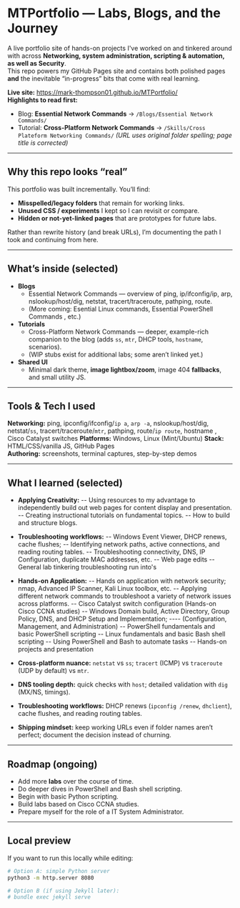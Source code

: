 # MTPortfolio — Labs, Blogs, and the Journey

A live portfolio site of hands-on projects I've worked on and tinkered around with across **Networking, system administration, scripting & automation, as well as Security**.  
This repo powers my GitHub Pages site and contains both polished pages **and** the inevitable “in-progress” bits that come with real learning.

**Live site:** https://mark-thompson01.github.io/MTPortfolio/  
**Highlights to read first:**  
- Blog: **Essential Network Commands** → `/Blogs/Essential Network Commands/`  
- Tutorial: **Cross-Platform Network Commands** → `/Skills/Cross Plateform Networking Commands/` _(URL uses original folder spelling; page title is corrected)_

---

## Why this repo looks “real”
This portfolio was built incrementally. You’ll find:
- **Misspelled/legacy folders** that remain for working links.
- **Unused CSS / experiments** I kept so I can revisit or compare.
- **Hidden or not-yet-linked pages** that are prototypes for future labs.

Rather than rewrite history (and break URLs), I’m documenting the path I took and continuing from here.

---

## What’s inside (selected)
- **Blogs**
  - Essential Network Commands — overview of ping, ip/ifconfig/ip, arp, nslookup/host/dig, netstat, tracert/traceroute, pathping, route.
  - (More coming: Esential Linux commands, Essential PowerShell Commands , etc.)
- **Tutorials**
  - Cross-Platform Network Commands — deeper, example-rich companion to the blog (adds `ss`, `mtr`, DHCP tools, `hostname`, scenarios).
  - (WIP stubs exist for additional labs; some aren’t linked yet.)
- **Shared UI**
  - Minimal dark theme, **image lightbox/zoom**, image 404 **fallbacks**, and small utility JS.

---

## Tools & Tech I used
**Networking:** ping, ipconfig/ifconfig/`ip a`, `arp -a`, nslookup/host/dig, netstat/`ss`, tracert/traceroute/`mtr`, pathping, route/`ip route`, hostname  , Cisco Catalyst switches
**Platforms:** Windows, Linux (Mint/Ubuntu)
**Stack:** HTML/CSS/vanilla JS, GitHub Pages  
**Authoring:** screenshots, terminal captures, step-by-step demos

---

## What I learned (selected)
- **Applying Creativity:**
-- Using resources to my advantage to independently build out web pages for content display and presentation.
-- Creating instructional tutorials on fundamental topics.
-- How to build and structure blogs.

- **Troubleshooting workflows:**
-- Windows Event Viewer, DHCP renews, cache flushes;
-- Identifying network paths, active connections, and reading routing tables.
-- Troubleshooting connectivity, DNS, IP Configuration, duplicate MAC addresses, etc.
-- Web page edits
-- General lab tinkering troubleshooting run into's

- **Hands-on Application:**
-- Hands on application with network security; nmap, Advanced IP Scanner, Kali Linux toolbox, etc.
-- Applying different network commands to troubleshoot a variety of network issues across platforms.
-- Cisco Catalyst switch configuration (Hands-on Cisco CCNA studies)
-- Windows Domain build, Active Directory, Group Policy, DNS, and DHCP Setup and Implementation;
---- (Configuration, Management, and Administration)
-- PowerShell fundamentals and basic PowerShell scripting
-- Linux fundamentals and basic Bash shell scripting
-- Using PowerShell and Bash to automate tasks
-- Hands-on projects and presentation





- **Cross-platform nuance:** `netstat` vs `ss`; `tracert` (ICMP) vs `traceroute` (UDP by default) vs `mtr`.
- **DNS tooling depth:** quick checks with `host`; detailed validation with `dig` (MX/NS, timings).
- **Troubleshooting workflows:** DHCP renews (`ipconfig /renew`, `dhclient`), cache flushes, and reading routing tables.
- **Shipping mindset:** keep working URLs even if folder names aren’t perfect; document the decision instead of churning.

---

## Roadmap (ongoing)
- Add more **labs** over the course of time. 
- Do deeper dives in PowerShell and Bash shell scripting.
- Begin with basic Python scripting.
- Build labs based on Cisco CCNA studies.
- Prepare myself for the role of a IT System Administrator.

---

## Local preview
If you want to run this locally while editing:
```bash
# Option A: simple Python server
python3 -m http.server 8080

# Option B (if using Jekyll later):
# bundle exec jekyll serve
